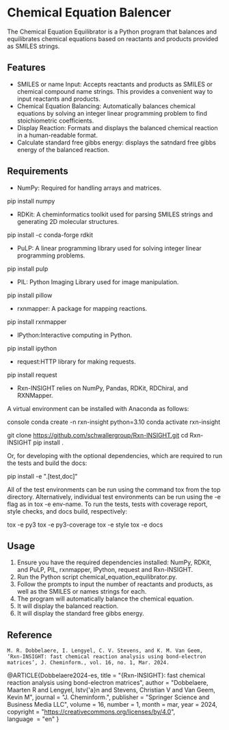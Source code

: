 # Chemical Equation Balencer

The Chemical Equation Equilibrator is a Python program that balances and equilibrates chemical equations based on reactants and products provided as SMILES strings.

## Features

- SMILES or name Input: Accepts reactants and products as SMILES or chemical compound name strings. This provides a convenient way to input reactants and products.
- Chemical Equation Balancing: Automatically balances chemical equations by solving an integer linear programming problem to find stoichiometric coefficients.
- Display Reaction: Formats and displays the balanced chemical reaction in a human-readable format.
- Calculate standard free gibbs energy: displays the satndard free gibbs energy of the balanced reaction.

## Requirements

- NumPy: Required for handling arrays and matrices.


pip install numpy


- RDKit: A cheminformatics toolkit used for parsing SMILES strings and generating 2D molecular structures.


pip install -c conda-forge rdkit


- PuLP: A linear programming library used for solving integer linear programming problems.


pip install pulp

- PIL: Python Imaging Library used for image manipulation.


pip install pillow


- rxnmapper: A package for mapping reactions.


pip install rxnmapper

- IPython:Interactive computing in Python.


pip install ipython


- request:HTTP library for making requests.


pip install request 


- Rxn-INSIGHT relies on NumPy, Pandas, RDKit, RDChiral, and RXNMapper.

A virtual environment can be installed with Anaconda as follows:

console
conda create -n rxn-insight python=3.10
conda activate rxn-insight



git clone https://github.com/schwallergroup/Rxn-INSIGHT.git
cd Rxn-INSIGHT
pip install .


Or, for developing with the optional dependencies, which are required to run the tests
and build the docs:
 
pip install -e ".[test,doc]"


All of the test environments can be run using the command tox from the top directory.
Alternatively, individual test environments can be run using the -e flag as 
in tox -e env-name. To run the tests, tests with coverage report, style checks, and
docs build, respectively:

tox -e py3
tox -e py3-coverage
tox -e style
tox -e docs


## Usage

1. Ensure you have the required dependencies installed: NumPy, RDKit, and PuLP, PIL, rxnmapper, IPython, request and Rxn-INSIGHT.
2. Run the Python script chemical_equation_equilibrator.py.
3. Follow the prompts to input the number of reactants and products, as well as the SMILES or names strings for each.
4. The program will automatically balance the chemical equation.
5. It will display the balanced reaction.
6. It will display the standard free gibbs energy.


##  Reference

`M. R. Dobbelaere, I. Lengyel, C. V. Stevens, and K. M. Van Geem, 
‘Rxn-INSIGHT: fast chemical reaction analysis using bond-electron matrices’, J. Cheminform., vol. 16, no. 1, Mar. 2024.`


@ARTICLE{Dobbelaere2024-es,
  title     = "{Rxn-INSIGHT}: fast chemical reaction analysis using
               bond-electron matrices",
  author    = "Dobbelaere, Maarten R and Lengyel, Istv{\'a}n and Stevens,
               Christian V and Van Geem, Kevin M",
  journal   = "J. Cheminform.",
  publisher = "Springer Science and Business Media LLC",
  volume    =  16,
  number    =  1,
  month     =  mar,
  year      =  2024,
  copyright = "https://creativecommons.org/licenses/by/4.0",
  language  = "en"
}

